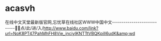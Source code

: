 # acasvh
在线中文天堂最新版官网,忘忧草在线社区WWW中国中文----------------------------🧝🧝点/此/进/入/http://www.baidu.com/link?url=NoK8PT47PahMhFH8Vie_jnciyIKNTTtVBQKpill6udK&amp;wd
